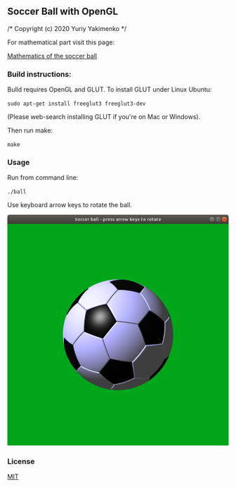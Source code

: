 ## Soccer Ball with OpenGL

/* Copyright (c) 2020 Yuriy Yakimenko */

For mathematical part visit this page:

[Mathematics of the soccer ball](http://www.hoist-point.com/soccerball.htm)

### Build instructions:

Bulld requires OpenGL and GLUT. To install GLUT under Linux Ubuntu:

`sudo apt-get install freeglut3 freeglut3-dev`

(Please web-search installing GLUT if you're on Mac or Windows).

Then run make:

`make`

### Usage

Run from command line:

`./ball`

Use keyboard arrow keys to rotate the ball.

![Screenshot](/screenshot.png)

### License

[MIT](https://choosealicense.com/licenses/mit/)